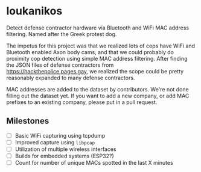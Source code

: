 # loukanikos
Detect defense contractor hardware via Bluetooth and WiFi MAC address filtering.
Named after the Greek protest dog.

The impetus for this project was that we realized lots of cops have WiFi and
Bluetooth enabled Axon body cams, and that we could probably do proximity cop
detection using simple MAC address filtering.
After finding the JSON files of defense contractors
from https://hackthepolice.pages.gay, we realized the scope could be pretty
reasonably expanded to many defense contractors.

MAC addresses are added to the dataset by contributors. We're not done filling
out the dataset yet. If you want to add a new company, or add MAC prefixes to an
existing company, please put in a pull request.

## Milestones
- [ ] Basic WiFi capturing using tcpdump
- [ ] Improved capture using `libpcap`
- [ ] Utilization of multiple wireless interfaces
- [ ] Builds for embedded systems (ESP32?)
- [ ] Count for number of unique MACs spotted in the last X minutes
